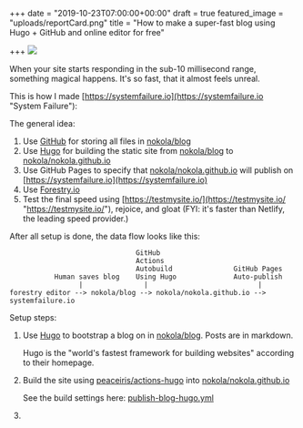 +++
date = "2019-10-23T07:00:00+00:00"
draft = true
featured_image = "uploads/reportCard.png"
title = "How to make a super-fast blog using Hugo + GitHub and online editor for free"

+++
![](/uploads/reportCard.png)

When your site starts responding in the sub-10 millisecond range, something magical happens. It's so fast, that it almost feels unreal. 

This is how I made [https://systemfailure.io](https://systemfailure.io "System Failure"):

The general idea:

1. Use [GitHub](https://github.com) for storing all files in [nokola/blog](https://github.com/nokola/blog "https://github.com/nokola/blog")
2. Use [Hugo](https://gohugo.io/) for building the static site from [nokola/blog](https://github.com/nokola/blog "https://github.com/nokola/blog") to [nokola/nokola.github.io](https://github.com/nokola/nokola.github.io "https://github.com/nokola/nokola.github.io")
3. Use GitHub Pages to specify that [nokola/nokola.github.io](https://github.com/nokola/nokola.github.io "https://github.com/nokola/nokola.github.io") will publish on [https://systemfailure.io](https://systemfailure.io) 
4. Use [Forestry.io](https://forestry.io) 
5. Test the final speed using [https://testmysite.io/](https://testmysite.io/ "https://testmysite.io/"), rejoice, and gloat (FYI: it's faster than Netlify, the leading speed provider.)

After all setup is done, the data flow looks like this:

                                   GitHub                 
                                   Actions                
                                   Autobuild               GitHub Pages   
               Human saves blog    Using Hugo              Auto-publish 
                     |               |                           |
    forestry editor --> nokola/blog --> nokola/nokola.github.io --> systemfailure.io

Setup steps:

1. Use [Hugo](https://gohugo.io/) to bootstrap a blog on  in [nokola/blog](https://github.com/nokola/blog "https://github.com/nokola/blog"). Posts are in markdown.

   Hugo is the "world's fastest framework for building websites" according to their homepage.
2. Build the site using [peaceiris/actions-hugo](https://github.com/peaceiris/actions-hugo "https://github.com/peaceiris/actions-hugo") into [nokola/nokola.github.io](https://github.com/nokola/nokola.github.io "https://github.com/nokola/nokola.github.io")

   See the build settings here: [publish-blog-hugo.yml](https://github.com/nokola/blog/blob/master/.github/workflows/publish-blog-hugo.yml "https://github.com/nokola/blog/blob/master/.github/workflows/publish-blog-hugo.yml")
3. 
